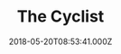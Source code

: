 ---
date: 2018-05-20T08:53:41.000Z
title: The Cyclist
latitude: 52.03333567712401
longitude: 0.7156329072038216
url: https://www.cyclistsudbury.co.uk
category: checkin
---